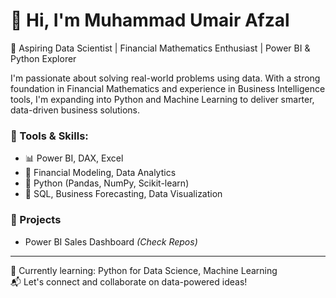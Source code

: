 # 👋 Hi, I'm Muhammad Umair Afzal

🎯 Aspiring Data Scientist | Financial Mathematics Enthusiast | Power BI & Python Explorer

I'm passionate about solving real-world problems using data. With a strong foundation in Financial Mathematics and experience in Business Intelligence tools, I'm expanding into Python and Machine Learning to deliver smarter, data-driven business solutions.

### 🔧 Tools & Skills:
- 📊 Power BI, DAX, Excel
- 🧮 Financial Modeling, Data Analytics
- 🐍 Python (Pandas, NumPy, Scikit-learn)
- 💼 SQL, Business Forecasting, Data Visualization

### 📘 Projects
- Power BI Sales Dashboard *(Check Repos)*

---

🚀 Currently learning: Python for Data Science, Machine Learning  
📬 Let's connect and collaborate on data-powered ideas!
